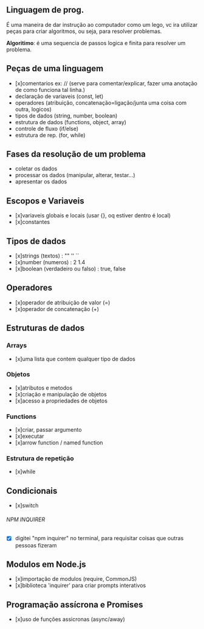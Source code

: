 ## Linguagem de prog.

É uma maneira de dar instrução ao computador
como um lego, vc ira utilizar peças para criar algoritmos, ou seja, para resolver problemas.

**Algoritimo**: é uma sequencia de passos logica e finita para resolver um problema.

## Peças de uma linguagem

- [x]comentarios
    ex: // (serve para comentar/explicar, fazer uma anotação de como funciona tal linha.)
- declaração de variaveis
    (const, let)
- operadores
    (atribuição, concatenação=ligação/junta uma coisa com outra, logicos)
- tipos de dados
    (string, number, boolean)
- estrutura de dados
    (functions, object, array)
- controle de fluxo
    (if/else)
- estrutura de rep.
    (for, while)

## Fases da resolução de um problema

- coletar os dados
- processar os dados
    (manipular, alterar, testar...)
- apresentar os dados 

## Escopos e Variaveis

- [x]variaveis globais e locais
    (usar {}, oq estiver dentro é local)
- [x]constantes


## Tipos de dados

- [x]strings
    (textos) : "" '' ``
- [x]number
    (numeros) : 2 1.4
- [x]boolean
    (verdadeiro ou falso) : true, false

## Operadores

- [x]operador de atribuição de valor
    (=)
- [x]operador de concatenação
    (+)

## Estruturas de dados

### Arrays

- [x]uma lista que contem qualquer tipo de dados

### Objetos

- [x]atributos e metodos
- [x]criação e manipulação de objetos
- [x]acesso a propriedades de objetos

### Functions
- [x]criar, passar argumento
- [x]executar
- [x]arrow function / named function

### Estrutura de repetição

- [x]while

## Condicionais

- [x]switch

###### NPM INQUIRER

- [x] digitei "npm inquirer" no terminal, para requisitar coisas que outras pessoas fizeram

## Modulos em Node.js

- [x]importação de modulos
    (require, CommonJS)
- [x]biblioteca 'inquirer' para criar prompts interativos

## Programação assícrona e Promises

- [x]uso de funções assicronas
     (async/away)